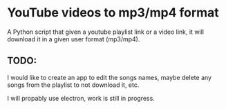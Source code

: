 # YouTube videos to mp3/mp4 format
A Python script that given a youtube playlist link or a video link, it will download it in a given user format (mp3/mp4).

## TODO:
I would like to create an app to edit the songs names, maybe delete any songs from the playlist to not download it, etc.

I will propably use electron, work is still in progress.
